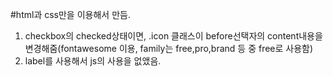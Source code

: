 #html과 css만을 이용해서 만듬.  

1. checkbox의 checked상태이면, .icon 클래스이 before선택자의 content내용을 변경해줌(fontawesome 이용, family는 free,pro,brand 등 중 free로 사용함)  
2. label를 사용해서 js의 사용을 없앴음.
